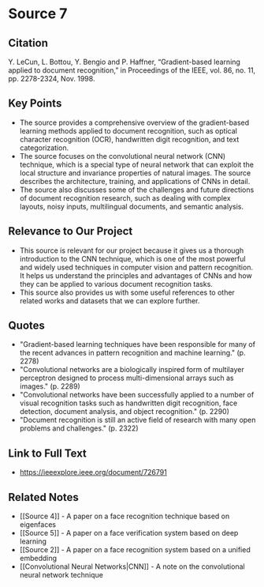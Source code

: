 # Source 7

## Citation

Y. LeCun, L. Bottou, Y. Bengio and P. Haffner, “Gradient-based learning applied to document recognition,” in Proceedings of the IEEE, vol. 86, no. 11, pp. 2278-2324, Nov. 1998.

## Key Points

- The source provides a comprehensive overview of the gradient-based learning methods applied to document recognition, such as optical character recognition (OCR), handwritten digit recognition, and text categorization.
- The source focuses on the convolutional neural network (CNN) technique, which is a special type of neural network that can exploit the local structure and invariance properties of natural images. The source describes the architecture, training, and applications of CNNs in detail.
- The source also discusses some of the challenges and future directions of document recognition research, such as dealing with complex layouts, noisy inputs, multilingual documents, and semantic analysis.

## Relevance to Our Project

- This source is relevant for our project because it gives us a thorough introduction to the CNN technique, which is one of the most powerful and widely used techniques in computer vision and pattern recognition. It helps us understand the principles and advantages of CNNs and how they can be applied to various document recognition tasks.
- This source also provides us with some useful references to other related works and datasets that we can explore further.

## Quotes

- "Gradient-based learning techniques have been responsible for many of the recent advances in pattern recognition and machine learning." (p. 2278)
- "Convolutional networks are a biologically inspired form of multilayer perceptron designed to process multi-dimensional arrays such as images." (p. 2289)
- "Convolutional networks have been successfully applied to a number of visual recognition tasks such as handwritten digit recognition, face detection, document analysis, and object recognition." (p. 2290)
- "Document recognition is still an active field of research with many open problems and challenges." (p. 2322)

## Link to Full Text

- https://ieeexplore.ieee.org/document/726791

## Related Notes

- [[Source 4]] - A paper on a face recognition technique based on eigenfaces
- [[Source 5]] - A paper on a face verification system based on deep learning
- [[Source 2]] - A paper on a face recognition system based on a unified embedding
- [[Convolutional Neural Networks|CNN]] - A note on the convolutional neural network technique